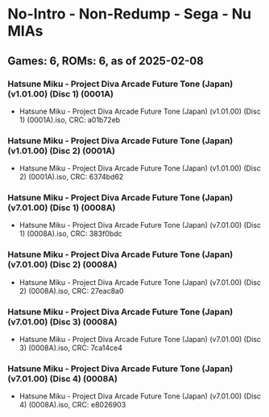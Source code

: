 # No-Intro - Non-Redump - Sega - Nu MIAs
## Games: 6, ROMs: 6, as of 2025-02-08

### Hatsune Miku - Project Diva Arcade Future Tone (Japan) (v1.01.00) (Disc 1) (0001A)
- Hatsune Miku - Project Diva Arcade Future Tone (Japan) (v1.01.00) (Disc 1) (0001A).iso, CRC: a01b72eb

### Hatsune Miku - Project Diva Arcade Future Tone (Japan) (v1.01.00) (Disc 2) (0001A)
- Hatsune Miku - Project Diva Arcade Future Tone (Japan) (v1.01.00) (Disc 2) (0001A).iso, CRC: 6374bd62

### Hatsune Miku - Project Diva Arcade Future Tone (Japan) (v7.01.00) (Disc 1) (0008A)
- Hatsune Miku - Project Diva Arcade Future Tone (Japan) (v7.01.00) (Disc 1) (0008A).iso, CRC: 383f0bdc

### Hatsune Miku - Project Diva Arcade Future Tone (Japan) (v7.01.00) (Disc 2) (0008A)
- Hatsune Miku - Project Diva Arcade Future Tone (Japan) (v7.01.00) (Disc 2) (0008A).iso, CRC: 27eac8a0

### Hatsune Miku - Project Diva Arcade Future Tone (Japan) (v7.01.00) (Disc 3) (0008A)
- Hatsune Miku - Project Diva Arcade Future Tone (Japan) (v7.01.00) (Disc 3) (0008A).iso, CRC: 7ca14ce4

### Hatsune Miku - Project Diva Arcade Future Tone (Japan) (v7.01.00) (Disc 4) (0008A)
- Hatsune Miku - Project Diva Arcade Future Tone (Japan) (v7.01.00) (Disc 4) (0008A).iso, CRC: e8026903
